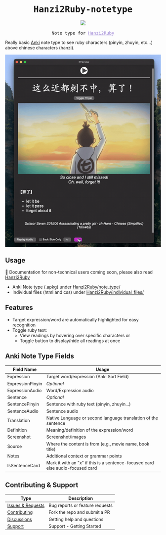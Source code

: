 <div align="center">
<h1 style="font-family: monospace;">Hanzi2Ruby-notetype</h1>
<!-- GitHub Release --><a href="https://github.com/alyssabedard/Hanzi2Ruby-notetype/releases"><img src="https://img.shields.io/github/v/release/alyssabedard/Hanzi2Ruby-notetype?style=for-the-badge&labelColor=%231C1C1C&color=%23A692E3&logo=github" /></a>

<pre>
Note type for <a href="https://github.com/alyssabedard/Hanzi2Ruby" style="color: #9B83D5;">Hanzi2Ruby</a>
</pre>
</div>

Really basic [Anki](https://apps.ankiweb.net/) note type to see ruby characters (pinyin, zhuyin, etc...) above chinese characters (hanzi).

<div align="center" style="display: flex; justify-content: center; gap: 20px;">
    <img src="docs/screenshots/demo-liuqi.gif" width="600" alt="Demo of note type in dark mode"/>

[//]: # (    <img src="docs/screenshots/demo-dark.gif" width="600" alt="Demo of note type in dark mode"/>)

[//]: # (    <img src="docs/screenshots/demo-light.gif" width="600" alt="Demo of note type in light mode"/>)
</div>



## Usage
🚧 Documentation for non-technical users coming soon, please also  read [Hanzi2Ruby](https://github.com/alyssabedard/Hanzi2Ruby)

- Anki Note type (.apkg) under [Hanzi2Ruby/note_type/](Hanzi2Ruby/note_type)
- Individual files (html and css) under [Hanzi2Ruby/individual_files/](Hanzi2Ruby/individual_files)


##  Features
- Target expression/word are automatically highlighted for easy recognition
- Toggle ruby text:
  - View readings by hovering over specific characters or
  - Toggle button to display/hide all readings at once


## Anki Note Type Fields
| Field Name       | Usage                                                                          |
|------------------|--------------------------------------------------------------------------------|
| Expression       | Target word/expression  (Anki Sort Field)                                      |
| ExpressionPinyin | _Optional_                                                                     |
| ExpressionAudio  | Word/Expression audio                                                          |
| Sentence         | _Optional_                                                                     |
| SentencePinyin   | Sentence with ruby text (pinyin, zhuyin...)                                    |
| SentenceAudio    | Sentence audio                                                                 |
| Translation      | Native Language or second language translation of the sentence                 |
| Definition       | Meaning/definition of the expression/word                                      |
| Screenshot       | Screenshot/images                                                              |
| Source           | Where the content is from (e.g., movie name, book title)                       |
| Notes            | Additional context or grammar points                                           |
| IsSentenceCard   | Mark it with an "x" if this is a sentence-focused card else audio-focused card |


## Contributing & Support

| Type                                                                            | Description                     |
|---------------------------------------------------------------------------------|---------------------------------|
| [Issues & Requests](https://github.com/alyssabedard/Hanzi2Ruby-notetype/issues) | Bug reports or feature requests | 
| [Contributing](.github/CONTRIBUTING.md)                                         | Fork the repo and submit a PR   |
| [Discussions](https://github.com/alyssabedard/Hanzi2Ruby-notetype/discussions)  | Getting help and questions      |
| [Support](.github/SUPPORT.md)                                                   | Support - Getting Started       |